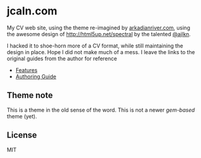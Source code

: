 # jcaln.com

My CV web site, using the theme re-imagined by [arkadianriver.com](http://arkadianriver.com), using the awesome design of http://html5up.net/spectral by the talented [@ajlkn](http://twitter.com/ajlkn).

I hacked it to shoe-horn more of a CV format, while still maintaining the design in place. Hope I did not make much of a mess. I leave the links to the original guides from the author for reference

- [Features](https://arkadianriver.github.io/arkadianriver.com/topics/user-guide/features.html)
- [Authoring Guide](https://arkadianriver.github.io/arkadianriver.com/topics/user-guide/)

## Theme note
This is a theme in the old sense of the word. This is not a newer _gem-based_ theme (yet).

## License
MIT

